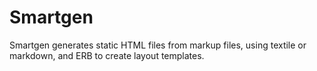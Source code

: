 Smartgen
========

Smartgen generates static HTML files from markup files, using textile or markdown, and ERB to create layout templates.